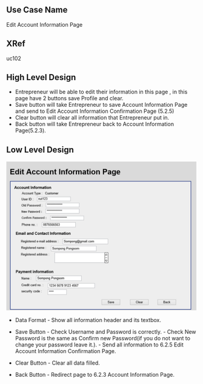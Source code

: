 Use Case Name
-------------
 Edit Account Information Page

XRef
----
uc102

High Level Design
-----------------
* Entrepreneur will be able to edit their information in this page , in this page have 2 buttons save Profile and clear.
* Save button will take Entrepreneur to save Account Information Page and send to Edit Account Information Confirmation Page (5.2.5) 
* Clear button  will clear all information that Entrepreneur put in.     
* Back button will take Entrepreneur back to Account Information Page(5.2.3).      

Low Level Design 
----------------

![Screenshot](images/ds107-EditAccountInformationPage.png)

* Data Format
      - Show all information header and its textbox.
* Save Button
      - Check Username and  Password is correctly.
      - Check New Password is the same as Confirm new Password(if you do not want to change your password leave it.).
      - Send all information to 6.2.5 Edit Account Information Confirmation Page.

* Clear Button 
      - Clear all data filled.
* Back Button
      - Redirect page to 6.2.3 Account Information Page.

 

